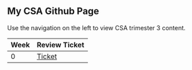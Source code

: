 ## My CSA Github Page

Use the navigation on the left to view CSA trimester 3 content.

| Week | Review Ticket |
| ---- | ---- |
| 0 | [Ticket](https://github.com/mistylavender/RedTailedHawks/issues/6) |
